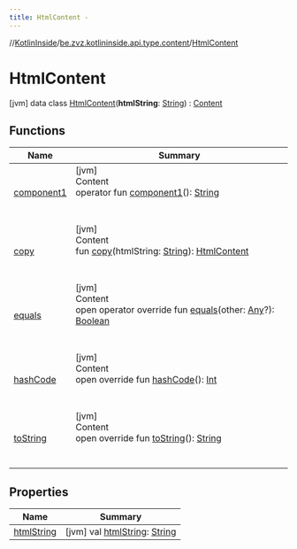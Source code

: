 ```yaml
---
title: HtmlContent -
---
```

//[KotlinInside](../../index.md)/[be.zvz.kotlininside.api.type.content](../index.md)/[HtmlContent](index.md)



# HtmlContent  
 [jvm] data class [HtmlContent](index.md)(**htmlString**: [String](https://kotlinlang.org/api/latest/jvm/stdlib/kotlin/-string/index.html)) : [Content](../-content/index.md)   


## Functions  
  
|  Name|  Summary| 
|---|---|
| <a name="be.zvz.kotlininside.api.type.content/HtmlContent/component1/#/PointingToDeclaration/"></a>[component1](component1.md)| <a name="be.zvz.kotlininside.api.type.content/HtmlContent/component1/#/PointingToDeclaration/"></a>[jvm]  <br>Content  <br>operator fun [component1](component1.md)(): [String](https://kotlinlang.org/api/latest/jvm/stdlib/kotlin/-string/index.html)  <br><br><br>
| <a name="be.zvz.kotlininside.api.type.content/HtmlContent/copy/#kotlin.String/PointingToDeclaration/"></a>[copy](copy.md)| <a name="be.zvz.kotlininside.api.type.content/HtmlContent/copy/#kotlin.String/PointingToDeclaration/"></a>[jvm]  <br>Content  <br>fun [copy](copy.md)(htmlString: [String](https://kotlinlang.org/api/latest/jvm/stdlib/kotlin/-string/index.html)): [HtmlContent](index.md)  <br><br><br>
| <a name="kotlin/Any/equals/#kotlin.Any?/PointingToDeclaration/"></a>[equals](../../be.zvz.kotlininside.utils/-string-util/-companion/index.md#%5Bkotlin%2FAny%2Fequals%2F%23kotlin.Any%3F%2FPointingToDeclaration%2F%5D%2FFunctions%2F578868537)| <a name="kotlin/Any/equals/#kotlin.Any?/PointingToDeclaration/"></a>[jvm]  <br>Content  <br>open operator override fun [equals](../../be.zvz.kotlininside.utils/-string-util/-companion/index.md#%5Bkotlin%2FAny%2Fequals%2F%23kotlin.Any%3F%2FPointingToDeclaration%2F%5D%2FFunctions%2F578868537)(other: [Any](https://kotlinlang.org/api/latest/jvm/stdlib/kotlin/-any/index.html)?): [Boolean](https://kotlinlang.org/api/latest/jvm/stdlib/kotlin/-boolean/index.html)  <br><br><br>
| <a name="kotlin/Any/hashCode/#/PointingToDeclaration/"></a>[hashCode](../../be.zvz.kotlininside.utils/-string-util/-companion/index.md#%5Bkotlin%2FAny%2FhashCode%2F%23%2FPointingToDeclaration%2F%5D%2FFunctions%2F578868537)| <a name="kotlin/Any/hashCode/#/PointingToDeclaration/"></a>[jvm]  <br>Content  <br>open override fun [hashCode](../../be.zvz.kotlininside.utils/-string-util/-companion/index.md#%5Bkotlin%2FAny%2FhashCode%2F%23%2FPointingToDeclaration%2F%5D%2FFunctions%2F578868537)(): [Int](https://kotlinlang.org/api/latest/jvm/stdlib/kotlin/-int/index.html)  <br><br><br>
| <a name="kotlin/Any/toString/#/PointingToDeclaration/"></a>[toString](../../be.zvz.kotlininside.utils/-string-util/-companion/index.md#%5Bkotlin%2FAny%2FtoString%2F%23%2FPointingToDeclaration%2F%5D%2FFunctions%2F578868537)| <a name="kotlin/Any/toString/#/PointingToDeclaration/"></a>[jvm]  <br>Content  <br>open override fun [toString](../../be.zvz.kotlininside.utils/-string-util/-companion/index.md#%5Bkotlin%2FAny%2FtoString%2F%23%2FPointingToDeclaration%2F%5D%2FFunctions%2F578868537)(): [String](https://kotlinlang.org/api/latest/jvm/stdlib/kotlin/-string/index.html)  <br><br><br>


## Properties  
  
|  Name|  Summary| 
|---|---|
| <a name="be.zvz.kotlininside.api.type.content/HtmlContent/htmlString/#/PointingToDeclaration/"></a>[htmlString](html-string.md)| <a name="be.zvz.kotlininside.api.type.content/HtmlContent/htmlString/#/PointingToDeclaration/"></a> [jvm] val [htmlString](html-string.md): [String](https://kotlinlang.org/api/latest/jvm/stdlib/kotlin/-string/index.html)   <br>

